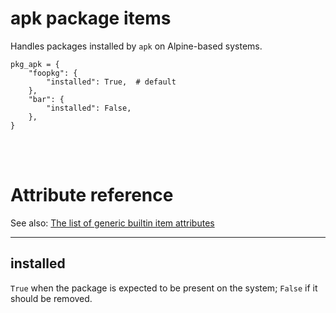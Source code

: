 # apk package items

Handles packages installed by `apk` on Alpine-based systems.

    pkg_apk = {
        "foopkg": {
            "installed": True,  # default
        },
        "bar": {
            "installed": False,
        },
    }

<br><br>

# Attribute reference

See also: [The list of generic builtin item attributes](../repo/items.py.md#builtin-item-attributes)

<hr>

## installed

`True` when the package is expected to be present on the system; `False` if it should be removed.
